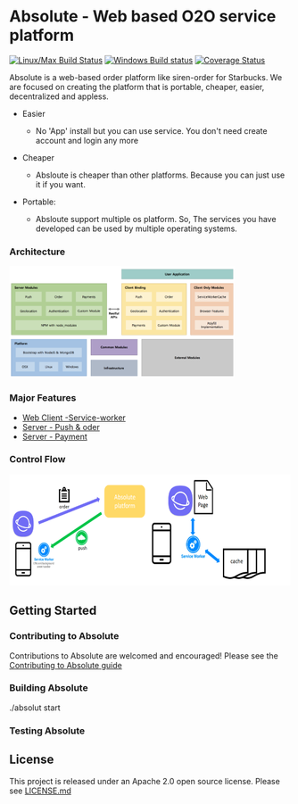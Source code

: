 # Absolute - Web based O2O service platform
[![Linux/Max Build Status](https://travis-ci.org/lunchclass/absolute.svg?branch=master)](https://travis-ci.org/lunchclass/absolute/branches)
[![Windows Build status](https://ci.appveyor.com/api/projects/status/099u4iekeny4lpsa/branch/master?svg=true)](https://ci.appveyor.com/project/romandev/absolute/branch/master)
[![Coverage Status](https://coveralls.io/repos/github/romandev/absolute/badge.svg?branch=master)](https://coveralls.io/github/romandev/absolute?branch=master)

Absolute is a web-based order platform like siren-order for Starbucks.
We are focused on creating the platform that is portable, cheaper, easier,
decentralized and appless.

- Easier
  - No 'App' install but you can use service. You don't need create account and login any more

- Cheaper
  - Absloute is cheaper than other platforms. Because you can just use it if you want.

- Portable:
  - Absloute support multiple os platform. So, The services you have developed can be used by multiple operating systems.

### Architecture
<img src="./contribution/image/architecture.png" alt="Absolute Flow" height="200" >

### Major Features
- [Web Client -Service-worker](./client/service-worker.md)
- [Server - Push & oder](./server/server.md) 
- [Server - Payment](./payment.md)

### Control Flow
<img src="./contribution/image/flow.png" alt="Absolute Flow" height="200" >

## Getting Started

### Contributing to Absolute
Contributions to Absolute are welcomed and encouraged! Please see the
[Contributing to Absolute guide](./contribution/contribution.md)

### Building Absolute
./absolut start

### Testing Absolute

## License

This project is released under an Apache 2.0 open source license. Please see [LICENSE.md](https://github.com/lunchclass/absolute/blob/master/LICENSE.md)
